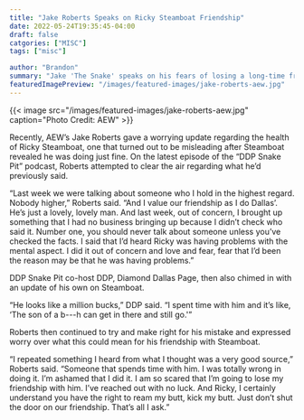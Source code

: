 ```yaml
--- 
title: "Jake Roberts Speaks on Ricky Steamboat Friendship"
date: 2022-05-24T19:35:45-04:00
draft: false
catgories: ["MISC"]
tags: ["misc"]

author: "Brandon"
summary: "Jake 'The Snake' speaks on his fears of losing a long-time friendship. "
featuredImagePreview: "/images/featured-images/jake-roberts-aew.jpg"
---
```


{{< image src="/images/featured-images/jake-roberts-aew.jpg" caption="Photo Credit: AEW" >}}

Recently, AEW’s Jake Roberts gave a worrying update regarding the health of Ricky Steamboat, one that turned out to be misleading after Steamboat revealed he was doing just fine. On the latest episode of the “DDP Snake Pit” podcast, Roberts attempted to clear the air regarding what he’d previously said.

“Last week we were talking about someone who I hold in the highest regard. Nobody higher,” Roberts said. “And I value our friendship as I do Dallas’. He’s just a lovely, lovely man. And last week, out of concern, I brought up something that I had no business bringing up because I didn’t check who said it. Number one, you should never talk about someone unless you’ve checked the facts. I said that I’d heard Ricky was having problems with the mental aspect. I did it out of concern and love and fear, fear that I’d been the reason may be that he was having problems.”

DDP Snake Pit co-host DDP, Diamond Dallas Page, then also chimed in with an update of his own on Steamboat.

“He looks like a million bucks,” DDP said. “I spent time with him and it’s like, ‘The son of a b---h can get in there and still go.'”

Roberts then continued to try and make right for his mistake and expressed worry over what this could mean for his friendship with Steamboat.

“I repeated something I heard from what I thought was a very good source,” Roberts said. “Someone that spends time with him. I was totally wrong in doing it. I’m ashamed that I did it. I am so scared that I’m going to lose my friendship with him. I’ve reached out with no luck. And Ricky, I certainly understand you have the right to ream my butt, kick my butt. Just don’t shut the door on our friendship. That’s all I ask.”
